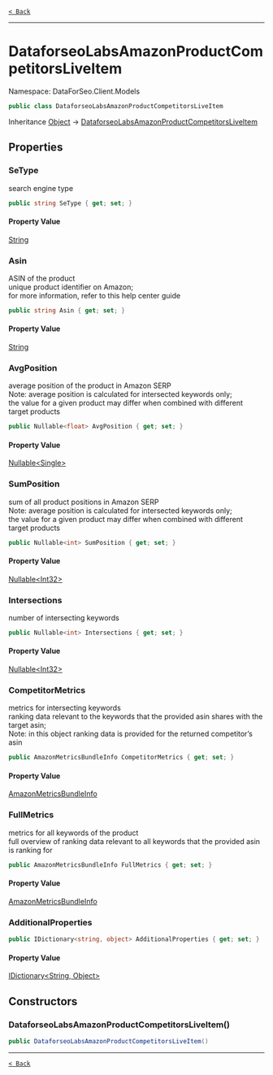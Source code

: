 [`< Back`](./)

---

# DataforseoLabsAmazonProductCompetitorsLiveItem

Namespace: DataForSeo.Client.Models

```csharp
public class DataforseoLabsAmazonProductCompetitorsLiveItem
```

Inheritance [Object](https://docs.microsoft.com/en-us/dotnet/api/system.object) → [DataforseoLabsAmazonProductCompetitorsLiveItem](./dataforseo.client.models.dataforseolabsamazonproductcompetitorsliveitem)

## Properties

### **SeType**

search engine type

```csharp
public string SeType { get; set; }
```

#### Property Value

[String](https://docs.microsoft.com/en-us/dotnet/api/system.string)<br>

### **Asin**

ASIN of the product
 <br>unique product identifier on Amazon;
 <br>for more information, refer to this help center guide

```csharp
public string Asin { get; set; }
```

#### Property Value

[String](https://docs.microsoft.com/en-us/dotnet/api/system.string)<br>

### **AvgPosition**

average position of the product in Amazon SERP
 <br>Note: average position is calculated for intersected keywords only;
 <br>the value for a given product may differ when combined with different target products

```csharp
public Nullable<float> AvgPosition { get; set; }
```

#### Property Value

[Nullable&lt;Single&gt;](https://docs.microsoft.com/en-us/dotnet/api/system.nullable-1)<br>

### **SumPosition**

sum of all product positions in Amazon SERP
 <br>Note: average position is calculated for intersected keywords only;
 <br>the value for a given product may differ when combined with different target products

```csharp
public Nullable<int> SumPosition { get; set; }
```

#### Property Value

[Nullable&lt;Int32&gt;](https://docs.microsoft.com/en-us/dotnet/api/system.nullable-1)<br>

### **Intersections**

number of intersecting keywords

```csharp
public Nullable<int> Intersections { get; set; }
```

#### Property Value

[Nullable&lt;Int32&gt;](https://docs.microsoft.com/en-us/dotnet/api/system.nullable-1)<br>

### **CompetitorMetrics**

metrics for intersecting keywords
 <br>ranking data relevant to the keywords that the provided asin shares with the target asin;
 <br>Note: in this object ranking data is provided for the returned competitor’s asin

```csharp
public AmazonMetricsBundleInfo CompetitorMetrics { get; set; }
```

#### Property Value

[AmazonMetricsBundleInfo](./dataforseo.client.models.amazonmetricsbundleinfo)<br>

### **FullMetrics**

metrics for all keywords of the product
 <br>full overview of ranking data relevant to all keywords that the provided asin is ranking for

```csharp
public AmazonMetricsBundleInfo FullMetrics { get; set; }
```

#### Property Value

[AmazonMetricsBundleInfo](./dataforseo.client.models.amazonmetricsbundleinfo)<br>

### **AdditionalProperties**

```csharp
public IDictionary<string, object> AdditionalProperties { get; set; }
```

#### Property Value

[IDictionary&lt;String, Object&gt;](https://docs.microsoft.com/en-us/dotnet/api/system.collections.generic.idictionary-2)<br>

## Constructors

### **DataforseoLabsAmazonProductCompetitorsLiveItem()**

```csharp
public DataforseoLabsAmazonProductCompetitorsLiveItem()
```

---

[`< Back`](./)
